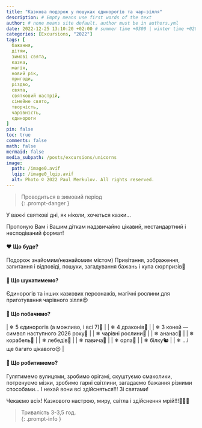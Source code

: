 ```yaml
---
title: "Казкова подорож у пошуках єдинорогів та чар-зілля"
description: # Empty means use first words of the text
author: # none means site default. author must be in authors.yml
date: 2022-12-25 13:10:20 +02:00 # summer time +0300 | winter time +0200
categories: [Excursions, "2022"]
tags: [
  бажання,
  дітям,
  зимові свята,
  казка,
  магія,
  новий рік,
  пригоди,
  різдво,
  свята,
  святковий настрій,
  сімейне свято,
  творчість,
  чарівність,
  єдинороги
]
pin: false
toc: true
comments: false
math: false
mermaid: false
media_subpath: /posts/excursions/unicorns
image:
  path: /image0.avif
  lqip: /image0_lqip.avif
  alt: Photo © 2022 Paul Merkulov. All rights reserved.
---
```

> Проводиться в зимовий період  
{: .prompt-danger }

У важкі святкові дні, як ніколи, хочеться казки…  

Пропоную Вам і Вашим діткам надзвичайно цікавий, нестандартний і несподіваний формат\!  

#### ❤️ Що буде?  
Подорож знайомим/незнайомим містом) Привітання, зображення, запитання і відповіді, пошуки, загадування бажань і купа сюрпризів💖  

#### 🧡 Що шукатимемо?
Єдинорогів та інших казкових персонажів, магічні рослини для приготування чарівного зілля😉  

#### 💛 Що побачимо?  

| ❄ 5 єдинорогів (а можливо, і всі 7\)🦄 |
| ❄ 4 драконів🐉 |
| ❄ 3 коней — символ наступного 2026 року🐴 |
| ❄ чарівні рослини🌱 |
| ❄ ананас🍍 |
| ❄ корабель🚢 |
| ❄ лебедів🦢 |
| ❄ павича🦚 |
| ❄ орла🦅 |
| ❄ білку🐿️ |
| ❄ …і ще багато цікавого😉 |

#### 💚 Що робитимемо?
Гулятимемо вулицями, зробимо орігамі, скуштуємо смаколики, потренуємо мізки, зробимо гарні світлини, загадаємо бажання різними способами… І нехай вони всі здійсняться\!\!\! Зі святами\!  

Чекаємо всіх\! Казкового настрою, миру, світла і здійснення мрій\!\!\!🥰🦄🎆

> Тривалість 3-3,5 год.  
{: .prompt-info }
